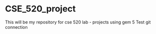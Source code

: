 # CSE_520_project
This will be my repository for cse 520 lab - projects using gem 5
Test git connection 
